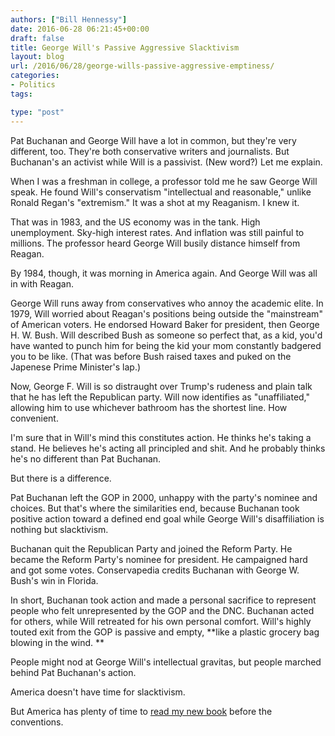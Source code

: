 ```yaml
---
authors: ["Bill Hennessy"]
date: 2016-06-28 06:21:45+00:00
draft: false
title: George Will's Passive Aggressive Slacktivism
layout: blog
url: /2016/06/28/george-wills-passive-aggressive-emptiness/
categories:
- Politics
tags:

type: "post"
---
```


Pat Buchanan and George Will have a lot in common, but they're very different, too. They're both conservative writers and journalists. But Buchanan's an activist while Will is a passivist. (New word?) Let me explain.

When I was a freshman in college, a professor told me he saw George Will speak. He found Will's conservatism "intellectual and reasonable," unlike Ronald Regan's "extremism." It was a shot at my Reaganism. I knew it.

That was in 1983, and the US economy was in the tank. High unemployment. Sky-high interest rates. And inflation was still painful to millions. The professor heard George Will busily distance himself from Reagan.

By 1984, though, it was morning in America again. And George Will was all in with Reagan.

George Will runs away from conservatives who annoy the academic elite. In 1979, Will worried about Reagan's positions being outside the "mainstream" of American voters. He endorsed Howard Baker for president, then George H. W. Bush. Will described Bush as someone so perfect that, as a kid, you'd have wanted to punch him for being the kid your mom constantly badgered you to be like. (That was before Bush raised taxes and puked on the Japenese Prime Minister's lap.)

Now, George F. Will is so distraught over Trump's rudeness and plain talk that he has left the Republican party. Will now identifies as "unaffiliated," allowing him to use whichever bathroom has the shortest line. How convenient.

I'm sure that in Will's mind this constitutes action. He thinks he's taking a stand. He believes he's acting all principled and shit. And he probably thinks he's no different than Pat Buchanan.

But there is a difference.

Pat Buchanan left the GOP in 2000, unhappy with the party's nominee and choices. But that's where the similarities end, because Buchanan took positive action toward a defined end goal while George Will's disaffiliation is nothing but slacktivism.

Buchanan quit the Republican Party and joined the Reform Party. He became the Reform Party's nominee for president. He campaigned hard and got some votes. Conservapedia credits Buchanan with George W. Bush's win in Florida.

In short, Buchanan took action and made a personal sacrifice to represent people who felt unrepresented by the GOP and the DNC. Buchanan acted for others, while Will retreated for his own personal comfort. Will's highly touted exit from the GOP is passive and empty, **like a plastic grocery bag blowing in the wind. **

People might nod at George Will's intellectual gravitas, but people marched behind Pat Buchanan's action.

America doesn't have time for slacktivism.

But America has plenty of time to [read my new book](https://hennessysview.com/turning-on-trump/) before the conventions.
